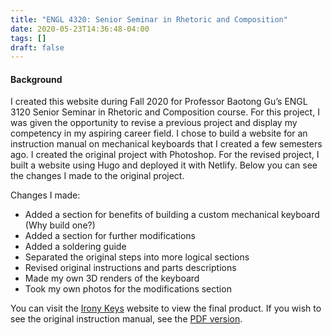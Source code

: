 ```yaml
---
title: "ENGL 4320: Senior Seminar in Rhetoric and Composition"
date: 2020-05-23T14:36:48-04:00
tags: []
draft: false
---
```

#### Background 

I created this website during Fall 2020 for Professor Baotong Gu’s ENGL 3120 Senior Seminar in Rhetoric and Composition course. For this project, I was given the opportunity to revise a previous project and display my competency in my aspiring career field. I chose to build a website for an instruction manual on mechanical keyboards that I created a few semesters ago. I created the original project with Photoshop. For the revised project, I built a website using Hugo and deployed it with Netlify. Below you can see the changes I made to the original project.


Changes I made:

* Added a section for benefits of building a custom mechanical keyboard (Why build one?)
* Added a section for further modifications 
* Added a soldering guide
* Separated the original steps into more logical sections 
* Revised original instructions and parts descriptions
* Made my own 3D renders of the keyboard
* Took my own photos for the modifications section



You can visit the [Irony Keys](https://ironykeys.xyz/") website to view the final product. If you wish to see the original instruction manual, see the [PDF version](https://drive.google.com/file/d/1qokYrIaeFH8jrCoPEyAPNZhJ0jxr_HSH/view).


